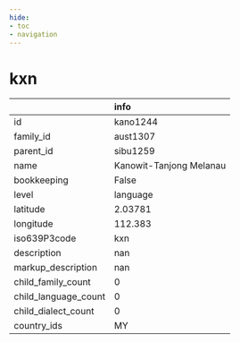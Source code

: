 ```yaml
---
hide:
- toc
- navigation
---
```

# kxn
|                      | info                    |
|:---------------------|:------------------------|
| id                   | kano1244                |
| family_id            | aust1307                |
| parent_id            | sibu1259                |
| name                 | Kanowit-Tanjong Melanau |
| bookkeeping          | False                   |
| level                | language                |
| latitude             | 2.03781                 |
| longitude            | 112.383                 |
| iso639P3code         | kxn                     |
| description          | nan                     |
| markup_description   | nan                     |
| child_family_count   | 0                       |
| child_language_count | 0                       |
| child_dialect_count  | 0                       |
| country_ids          | MY                      |